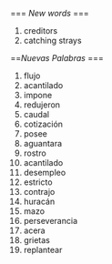=== *New words* ===

1. creditors
2. catching strays

==*Nuevas Palabras* ===

1. flujo
2. acantilado
3. impone
4. redujeron
5. caudal
6. cotización
7. posee
8. aguantara
9. rostro
10. acantilado
11. desempleo
12. estricto
13. contrajo 
14. huracán
15. mazo
16. perseverancia
17. acera
18. grietas
19. replantear
